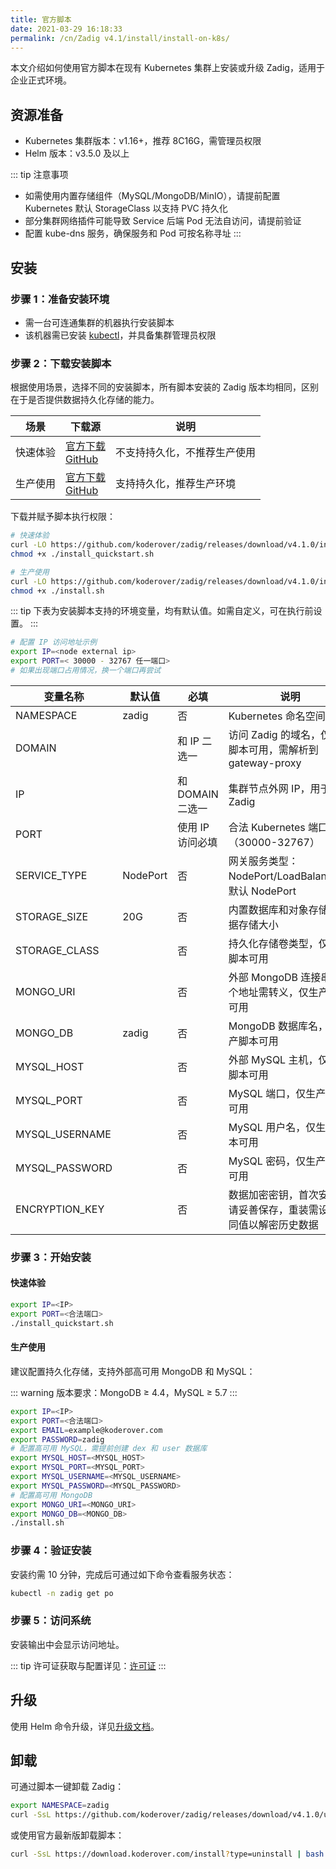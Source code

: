 ```yaml
---
title: 官方脚本
date: 2021-03-29 16:18:33
permalink: /cn/Zadig v4.1/install/install-on-k8s/
---
```


本文介绍如何使用官方脚本在现有 Kubernetes 集群上安装或升级 Zadig，适用于企业正式环境。

## 资源准备

- Kubernetes 集群版本：v1.16+，推荐 8C16G，需管理员权限  
- Helm 版本：v3.5.0 及以上

::: tip 注意事项
- 如需使用内置存储组件（MySQL/MongoDB/MinIO），请提前配置 Kubernetes 默认 StorageClass 以支持 PVC 持久化
- 部分集群网络插件可能导致 Service 后端 Pod 无法自访问，请提前验证
- 配置 kube-dns 服务，确保服务和 Pod 可按名称寻址
:::

## 安装

### 步骤 1：准备安装环境

- 需一台可连通集群的机器执行安装脚本
- 该机器需已安装 [kubectl](https://kubernetes.io/docs/tasks/tools/)，并具备集群管理员权限

### 步骤 2：下载安装脚本

根据使用场景，选择不同的安装脚本，所有脚本安装的 Zadig 版本均相同，区别在于是否提供数据持久化存储的能力。

| 场景     | 下载源 | 说明 |
|----------|--------|------|
| 快速体验 | [官方下载](https://download.koderover.com/install?type=quickstart)<br>[GitHub](https://github.com/koderover/zadig/releases/download/v4.1.0/install_quickstart.sh) | 不支持持久化，不推荐生产使用 |
| 生产使用 | [官方下载](https://download.koderover.com/install?type=standard)<br>[GitHub](https://github.com/koderover/zadig/releases/download/v4.1.0/install.sh) | 支持持久化，推荐生产环境 |

下载并赋予脚本执行权限：

```bash
# 快速体验
curl -LO https://github.com/koderover/zadig/releases/download/v4.1.0/install_quickstart.sh
chmod +x ./install_quickstart.sh

# 生产使用
curl -LO https://github.com/koderover/zadig/releases/download/v4.1.0/install.sh
chmod +x ./install.sh
```

::: tip
下表为安装脚本支持的环境变量，均有默认值。如需自定义，可在执行前设置。
:::

```bash
# 配置 IP 访问地址示例
export IP=<node external ip>
export PORT=< 30000 - 32767 任一端口>
# 如果出现端口占用情况，换一个端口再尝试
```

| 变量名称      | 默认值   | 必填 | 说明 |
|---------------|----------|------|------|
| NAMESPACE     | zadig    | 否   | Kubernetes 命名空间 |
| DOMAIN        |          | 和 IP 二选一 | 访问 Zadig 的域名，仅生产脚本可用，需解析到 gateway-proxy |
| IP            |          | 和 DOMAIN 二选一 | 集群节点外网 IP，用于访问 Zadig |
| PORT          |          | 使用 IP 访问必填 | 合法 Kubernetes 端口（30000-32767）|
| SERVICE_TYPE  | NodePort | 否   | 网关服务类型：NodePort/LoadBalancer，默认 NodePort |
| STORAGE_SIZE  | 20G      | 否   | 内置数据库和对象存储的数据存储大小 |
| STORAGE_CLASS |          | 否   | 持久化存储卷类型，仅生产脚本可用 |
| MONGO_URI     |          | 否   | 外部 MongoDB 连接串，多个地址需转义，仅生产脚本可用 |
| MONGO_DB      | zadig    | 否   | MongoDB 数据库名，仅生产脚本可用 |
| MYSQL_HOST    |          | 否   | 外部 MySQL 主机，仅生产脚本可用 |
| MYSQL_PORT    |          | 否   | MySQL 端口，仅生产脚本可用 |
| MYSQL_USERNAME|          | 否   | MySQL 用户名，仅生产脚本可用 |
| MYSQL_PASSWORD|          | 否   | MySQL 密码，仅生产脚本可用 |
| ENCRYPTION_KEY|          | 否   | 数据加密密钥，首次安装后请妥善保存，重装需设置相同值以解密历史数据 |

### 步骤 3：开始安装

#### 快速体验

```bash
export IP=<IP>
export PORT=<合法端口>
./install_quickstart.sh
```

#### 生产使用

建议配置持久化存储，支持外部高可用 MongoDB 和 MySQL：

::: warning
版本要求：MongoDB ≥ 4.4，MySQL ≥ 5.7
:::

```bash
export IP=<IP>
export PORT=<合法端口>
export EMAIL=example@koderover.com
export PASSWORD=zadig
# 配置高可用 MySQL，需提前创建 dex 和 user 数据库
export MYSQL_HOST=<MYSQL_HOST>
export MYSQL_PORT=<MYSQL_PORT>
export MYSQL_USERNAME=<MYSQL_USERNAME>
export MYSQL_PASSWORD=<MYSQL_PASSWORD>
# 配置高可用 MongoDB
export MONGO_URI=<MONGO_URI>
export MONGO_DB=<MONGO_DB>
./install.sh
```

### 步骤 4：验证安装

安装约需 10 分钟，完成后可通过如下命令查看服务状态：

```bash
kubectl -n zadig get po
```

### 步骤 5：访问系统

安装输出中会显示访问地址。

::: tip
许可证获取与配置详见：[许可证](/cn/Zadig%20v4.1/enterprise-mgr/#许可证)
:::

## 升级

使用 Helm 命令升级，详见[升级文档](/cn/Zadig%20v4.1/install/helm-deploy/#升级)。

## 卸载

可通过脚本一键卸载 Zadig：

```bash
export NAMESPACE=zadig
curl -SsL https://github.com/koderover/zadig/releases/download/v4.1.0/uninstall.sh | bash
```

或使用官方最新版卸载脚本：

```bash
curl -SsL https://download.koderover.com/install?type=uninstall | bash
```
